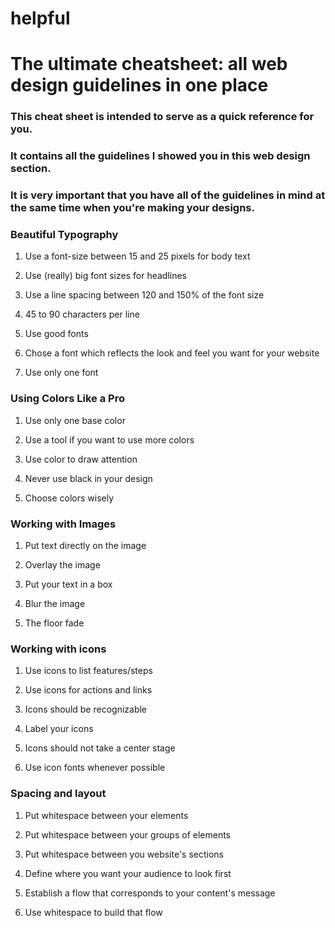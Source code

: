 # helpful

# The ultimate cheatsheet: all web design guidelines in one place

### This cheat sheet is intended to serve as a quick reference for you.

### It contains all the guidelines I showed you in this web design section.

### It is very important that you have all of the guidelines in mind at the same time when you're making your designs.



### Beautiful Typography

1. Use a font-size between 15 and 25 pixels for body text

2. Use (really) big font sizes for headlines

3. Use a line spacing between 120 and 150% of the font size

4. 45 to 90 characters per line

5. Use good fonts

6. Chose a font which reflects the look and feel you want for your website

7. Use only one font



### Using Colors Like a Pro

1. Use only one base color

2. Use a tool if you want to use more colors

3. Use color to draw attention

4. Never use black in your design

5. Choose colors wisely



### Working with Images

1. Put text directly on the image

2. Overlay the image

3. Put your text in a box

4. Blur the image

5. The floor fade



### Working with icons

1. Use icons to list features/steps

2. Use icons for actions and links

3. Icons should be recognizable

4. Label your icons

5. Icons should not take a center stage

6. Use icon fonts whenever possible



### Spacing and layout

1. Put whitespace between your elements

2. Put whitespace between your groups of elements

3. Put whitespace between you website's sections

4. Define where you want your audience to look first

5. Establish a flow that corresponds to your content's message

6. Use whitespace to build that flow
